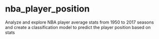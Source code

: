 # nba_player_position
Analyze and explore NBA player average stats from 1950 to 2017 seasons and create a classification model to predict the player position based on stats
